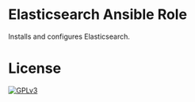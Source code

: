 # Elasticsearch Ansible Role

Installs and configures Elasticsearch.

# License

[![GPLv3](http://www.gnu.org/graphics/gplv3-127x51.png)](http://www.gnu.org/licenses/gpl-3.0.html)
